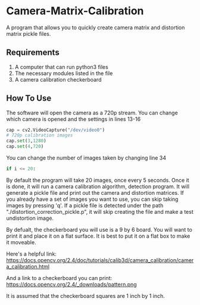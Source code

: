# Camera-Matrix-Calibration
A program that allows you to quickly create camera matrix and distortion matrix pickle files.
## Requirements
1. A computer that can run python3 files
2. The necessary modules listed in the file
3. A camera calibration checkerboard
## How To Use
The software will open the camera as a 720p stream. You can change which camera is opened and the settings in lines 13-16
```python
cap = cv2.VideoCapture("/dev/video0")
# 720p calibration images
cap.set(3,1280)
cap.set(4,720)
```
You can change the number of images taken by changing line 34
```python
if i <= 20:
```
By default the program will take 20 images, once every 5 seconds. Once it is done, it will run a camera calibration algorithm, detection program. It will generate a pickle file and print out the camera and distortion matrices. If you already have a set of images you want to use, you can skip taking images by pressing 'q'. If a pickle file is detected under the path "./distortion_correction_pickle.p", it will skip creating the file and make a test undistortion image.

By defualt, the checkerboard you will use is a 9 by 6 board. You will want to print it and place it on a flat surface. It is best to put it on a flat box to make it moveable.

Here's a helpful link:
https://docs.opencv.org/2.4/doc/tutorials/calib3d/camera_calibration/camera_calibration.html

And a link to a checkerboard you can print:
https://docs.opencv.org/2.4/_downloads/pattern.png

It is assumed that the checkerboard squares are 1 inch by 1 inch.
